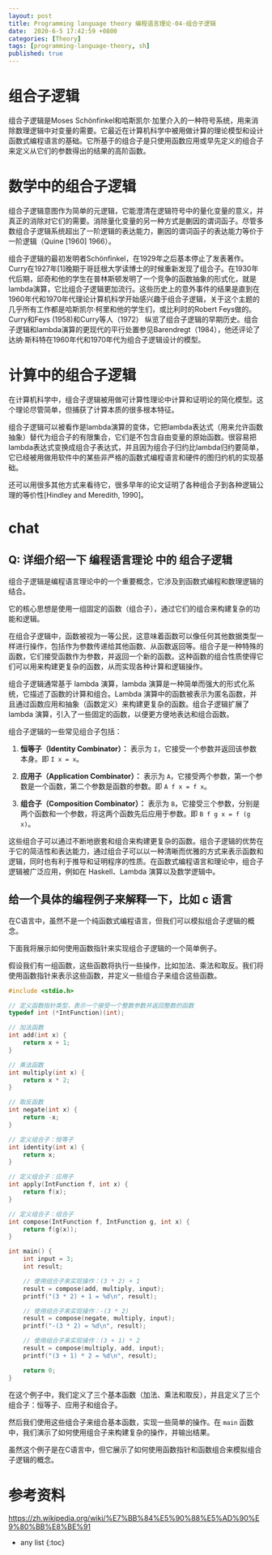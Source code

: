 ```yaml
---
layout: post
title: Programming language theory 编程语言理论-04-组合子逻辑 
date:  2020-6-5 17:42:59 +0800
categories: [Theory]
tags: [programming-language-theory, sh]
published: true
---
```


# 组合子逻辑

组合子逻辑是Moses Schönfinkel和哈斯凯尔·加里介入的一种符号系统，用来消除数理逻辑中对变量的需要。它最近在计算机科学中被用做计算的理论模型和设计函数式编程语言的基础。它所基于的组合子是只使用函数应用或早先定义的组合子来定义从它们的参数得出的结果的高阶函数。

# 数学中的组合子逻辑

组合子逻辑意图作为简单的元逻辑，它能澄清在逻辑符号中的量化变量的意义，并真正的消除对它们的需要。消除量化变量的另一种方式是蒯因的谓词函子。尽管多数组合子逻辑系统超出了一阶逻辑的表达能力，蒯因的谓词函子的表达能力等价于一阶逻辑（Quine [1960] 1966）。

组合子逻辑的最初发明者Schönfinkel，在1929年之后基本停止了发表著作。Curry在1927年[1]晚期于哥廷根大学读博士的时候重新发现了组合子。在1930年代后期，邱奇和他的学生在普林斯顿发明了一个竞争的函数抽象的形式化，就是lambda演算，它比组合子逻辑更加流行。这些历史上的意外事件的结果是直到在1960年代和1970年代理论计算机科学开始感兴趣于组合子逻辑，关于这个主题的几乎所有工作都是哈斯凯尔·柯里和他的学生们，或比利时的Robert Feys做的。Curry和Feys (1958)和Curry等人（1972） 纵览了组合子逻辑的早期历史。组合子逻辑和lambda演算的更现代的平行处置参见Barendregt（1984），他还评论了达纳·斯科特在1960年代和1970年代为组合子逻辑设计的模型。

# 计算中的组合子逻辑

在计算机科学中，组合子逻辑被用做可计算性理论中计算和证明论的简化模型。这个理论尽管简单，但捕获了计算本质的很多根本特征。

组合子逻辑可以被看作是lambda演算的变体，它把lambda表达式（用来允许函数抽象）替代为组合子的有限集合，它们是不包含自由变量的原始函数。很容易把lambda表达式变换成组合子表达式，并且因为组合子归约比lambda归约要简单，它已经被用做用软件中的某些非严格的函数式编程语言和硬件的图归约机的实现基础。

还可以用很多其他方式来看待它，很多早年的论文证明了各种组合子到各种逻辑公理的等价性[Hindley and Meredith, 1990]。

# chat

## Q: 详细介绍一下 编程语言理论 中的 组合子逻辑

组合子逻辑是编程语言理论中的一个重要概念，它涉及到函数式编程和数理逻辑的结合。

它的核心思想是使用一组固定的函数（组合子），通过它们的组合来构建复杂的功能和逻辑。

在组合子逻辑中，函数被视为一等公民，这意味着函数可以像任何其他数据类型一样进行操作，包括作为参数传递给其他函数、从函数返回等。组合子是一种特殊的函数，它们接受函数作为参数，并返回一个新的函数。这种函数的组合性质使得它们可以用来构建更复杂的函数，从而实现各种计算和逻辑操作。

组合子逻辑通常基于 lambda 演算，lambda 演算是一种简单而强大的形式化系统，它描述了函数的计算和组合。Lambda 演算中的函数被表示为匿名函数，并且通过函数应用和抽象（函数定义）来构建更复杂的函数。组合子逻辑扩展了 lambda 演算，引入了一些固定的函数，以便更方便地表达和组合函数。

组合子逻辑的一些常见组合子包括：

1. **恒等子（Identity Combinator）：**
   表示为 `I`，它接受一个参数并返回该参数本身。即 `I x = x`。

2. **应用子（Application Combinator）：**
   表示为 `A`，它接受两个参数，第一个参数是一个函数，第二个参数是函数的参数。即 `A f x = f x`。

3. **组合子（Composition Combinator）：**
   表示为 `B`，它接受三个参数，分别是两个函数和一个参数，将这两个函数先后应用于参数。即 `B f g x = f (g x)`。

这些组合子可以通过不断地嵌套和组合来构建更复杂的函数。组合子逻辑的优势在于它的简洁性和表达能力，通过组合子可以以一种清晰而优雅的方式来表示函数和逻辑，同时也有利于推导和证明程序的性质。在函数式编程语言和理论中，组合子逻辑被广泛应用，例如在 Haskell、Lambda 演算以及数学逻辑中。

## 给一个具体的编程例子来解释一下，比如 c 语言

在C语言中，虽然不是一个纯函数式编程语言，但我们可以模拟组合子逻辑的概念。

下面我将展示如何使用函数指针来实现组合子逻辑的一个简单例子。

假设我们有一组函数，这些函数将执行一些操作，比如加法、乘法和取反。我们将使用函数指针来表示这些函数，并定义一些组合子来组合这些函数。

```c
#include <stdio.h>

// 定义函数指针类型，表示一个接受一个整数参数并返回整数的函数
typedef int (*IntFunction)(int);

// 加法函数
int add(int x) {
    return x + 1;
}

// 乘法函数
int multiply(int x) {
    return x * 2;
}

// 取反函数
int negate(int x) {
    return -x;
}

// 定义组合子：恒等子
int identity(int x) {
    return x;
}

// 定义组合子：应用子
int apply(IntFunction f, int x) {
    return f(x);
}

// 定义组合子：组合子
int compose(IntFunction f, IntFunction g, int x) {
    return f(g(x));
}

int main() {
    int input = 3;
    int result;

    // 使用组合子来实现操作：(3 * 2) + 1
    result = compose(add, multiply, input);
    printf("(3 * 2) + 1 = %d\n", result);

    // 使用组合子来实现操作：-(3 * 2)
    result = compose(negate, multiply, input);
    printf("-(3 * 2) = %d\n", result);

    // 使用组合子来实现操作：(3 + 1) * 2
    result = compose(multiply, add, input);
    printf("(3 + 1) * 2 = %d\n", result);

    return 0;
}
```

在这个例子中，我们定义了三个基本函数（加法、乘法和取反），并且定义了三个组合子：恒等子、应用子和组合子。

然后我们使用这些组合子来组合基本函数，实现一些简单的操作。在 `main` 函数中，我们演示了如何使用组合子来构建复杂的操作，并输出结果。

虽然这个例子是在C语言中，但它展示了如何使用函数指针和函数组合来模拟组合子逻辑的概念。



# 参考资料

https://zh.wikipedia.org/wiki/%E7%BB%84%E5%90%88%E5%AD%90%E9%80%BB%E8%BE%91

* any list
{:toc}